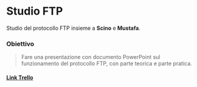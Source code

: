 # Studio FTP
Studio del protocollo FTP insieme a __Scino__ e __Mustafa__.

### Obiettivo
> Fare una presentazione con documento PowerPoint sul funzionamento del protocollo FTP, con parte teorica e parte pratica.

#### [Link Trello](https://trello.com/b/TbtlW9IB)